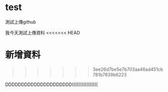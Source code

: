 # test
測試上傳github

我今天測試上傳資料
<<<<<<< HEAD

新增資料
=======
>>>>>>> 3ee26d7be5e7b703aa46ad451cb781b7839b6223

DDDDDDDDDDDDDDDDDDDDD((((((((((((((((
